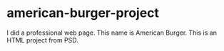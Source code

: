 # american-burger-project
 I did a professional web page. This name is American Burger. This is an HTML project from PSD.

